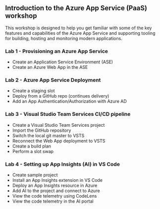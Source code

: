 
## Introduction to the **Azure App Service** (PaaS) workshop

This workshop is designed to help you get familiar with some of the key features and capabilities of the Azure App Service and supporting tooling for building, hosting and monitoring modern applications. 

### Lab 1 - Provisioning an Azure App Service
* Create an Application Service Environment (ASE)
* Create an Azure Web App in the ASE

### Lab 2 - Azure App Service Deployment
* Create a staging slot
* Deploy from a GitHub repo (continues delivery)
* Add an App Authentication/Authorization with Azure AD

### Lab 3 - Visual Studio Team Services CI/CD pipeline
* Create a Visual Studio Team Services project
* Import the GitHub repository
* Switch the local git master to VSTS
* Reconnect the Web App deployment to VSTS
* Create a build plan
* Perform a slot swap

### Lab 4 - Setting up App Insights (AI) in VS Code
* Create sample project
* Install an App Insights extension in VS Code
* Deploy an App Insights resource in Azure
* Add AI to the project and connect to Azure
* View the code telemetry using CodeLens
* View the code telemetry in the AI portal

